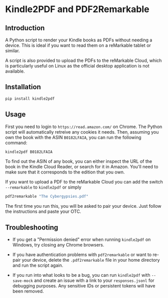 # Kindle2PDF and PDF2Remarkable

## Introduction

A Python script to render your Kindle books as PDFs without needing a device. This is ideal if you want to read them on a reMarkable tablet or similar.

A script is also provided to upload the PDFs to the reMarkable Cloud, which is particularly useful on Linux as the official desktop application is not available.

## Installation

```bash
pip install kindle2pdf
```

## Usage

First you need to login to `https://read.amazon.com/` on Chrome. The Python script will automatically retreive any cookies it needs. Then, assuming you own the book with the ASIN `B0182LFAIA`, you can run the following command:

```bash
kindle2pdf B0182LFAIA
```

To find out the ASIN of any book, you can either inspect the URL of the book in the Kindle Cloud Reader, or search for it in Amazon. You'll need to make sure that it corresponds to the edition that you own.

If you want to upload a PDF to the reMarkable Cloud you can add the switch `--remarkable` to `kindle2pdf` or simply

```bash
pdf2remarkable "The Cybergypsies.pdf"
```

The first time you run this, you will be asked to pair your device. Just follow the instructions and paste your OTC.

## Troubleshooting

* If you get a "Permission denied" error when running `kindle2pdf` on Windows, try closing any Chrome browsers.

* If you have authentication problems with `pdf2remarkable` or want to re-pair your device, delete the `.pdf2remarkable` file in your home directory and run the script again.

* If you run into what looks to be a bug, you can run `kindle2pdf` with `--save-mock` and create an issue with a link to your `responses.jsonl` for debugging purposes. Any sensitive IDs or persistent tokens will have been removed.
